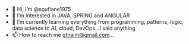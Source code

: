- 👋 Hi, I’m @soufiane1975
- 👀 I’m interested in JAVA, SPRING and ANGULAR
- 🌱 I’m currently learning everything from programming, patterns, logic, data science to AI, cloud, DevOps...I said anything
- 📫 How to reach me gtnaim@gmail.com...

<!---
soufiane1975/soufiane1975 is a ✨ special ✨ repository because its `README.md` (this file) appears on your GitHub profile.
You can click the Preview link to take a look at your changes.
--->

